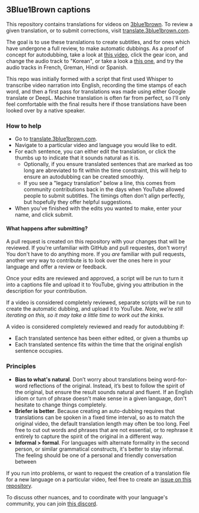 
## 3Blue1Brown captions

This repository contains translations for videos on [3blue1brown](https://www.youtube.com/3blue1brown). To review a given translation, or to submit corrections, visit [translate.3blue1brown.com](https://translate.3blue1brown.com/).

The goal is to use these translations to create subtitles, and for ones which have undergone a full review, to make automatic dubbings. As a proof of concept for autodubbing, take a look at [this video](https://youtu.be/cy8r7WSuT1I), click the gear icon, and change the audio track to "Korean", or take a look a [this one](https://youtu.be/YtkIWDE36qU), and try the audio tracks in French, Greman, Hindi or Spanish.

This repo was initially formed with a script that first used Whisper to transcribe video narration into English, recording the time stamps of each word, and then a first pass for translations was made using either Google translate or DeepL. Machine translation is often far from perfect, so I'll only feel comfortable with the final results here if those translations have been looked over by a native speaker.

### How to help

- Go to [translate.3blue1brown.com](https://translate.3blue1brown.com/).
- Navigate to a particular video and language you would like to edit.
- For each sentence, you can either edit the translation, or click the thumbs up to indicate that it sounds natural as it is.
    - Optionally, if you ensure translated sentences that are marked as too long are abreviated to fit within the time constraint, this will help to ensure an autodubbing can be created smoothly.
    - If you see a "legacy translation" below a line, this comes from community contributions back in the days when YouTube allowed people to submit subtitles. The timings often don't align perfectly, but hopefully they offer helpful suggestions.
- When you've finished with the edits you wanted to make, enter your name, and click submit.

#### What happens after submitting?

A pull request is created on this repository with your changes that will be reviewed. If you're unfamiliar with GitHub and pull requestes, don't worry! You don't have to do anything more. If you _are_ familiar with pull requests, another very way to contribute is to look over the ones here in your language and offer a review or feedback.

Once your edits are reviewed and approved, a script will be run to turn it into a captions file and upload it to YouTube, giving you attribution in the description for your contribution. 

If a video is considered completely reviewed, separate scripts will be run to create the automatic dubbing, and upload it to YouTube.  _Note, we're still iterating on this, so it may take a little time to work out the kinks._

A video is considered completely reviewed and ready for autodubbing if:
- Each translated sentence has been either edited, or given a thumbs up
- Each translated sentence fits within the time that the original english sentence occupies. 


### Principles
- **Bias to what's natural**. Don’t worry about translations being word-for-word reflections of the original. Instead, it’s best to follow the spirit of the original, but ensure the result sounds natural and fluent. If an English idiom or turn of phrase doesn't make sense in a given language, don't hesitate to change things completely.
- **Briefer is better**. Because creating an auto-dubbing requires that translations can be spoken in a fixed time interval, so as to match the original video, the default translation length may often be too long. Feel free to cut out words and phrases that are not essential, or to rephrase it entirely to capture the spirit of the original in a different way.
- **Informal > formal**. For languages with alternate formality in the second person, or similar grammatical constructs, it's better to stay informal. The feeling should be one of a personal and friendly conversation between 

If you run into problems, or want to request the creation of a translation file for a new language on a particular video, feel free to create an [issue on this repository](https://github.com/3b1b/captions/issues).

To discuss other nuances, and to coordinate with your language's community, you can join [this discord](https://discord.gg/MSKzxDgTGE).